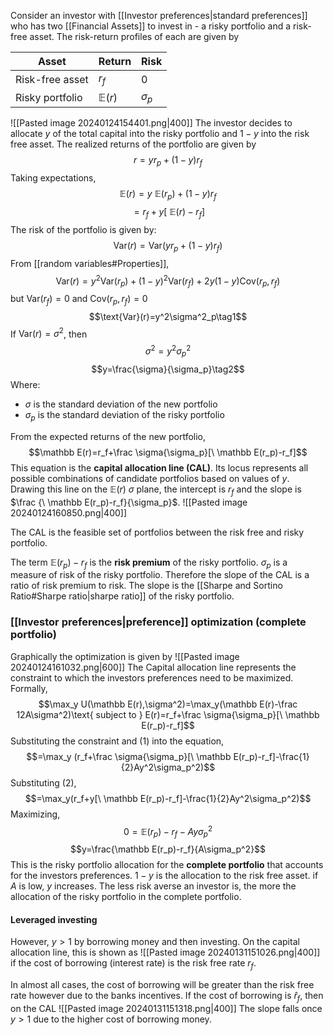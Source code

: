 Consider an investor with [[Investor preferences|standard preferences]] who has two [[Financial Assets]] to invest in - a risky portfolio and a risk-free asset. The risk-return profiles of each are given by 

| Asset | Return | Risk |
| ---- | ---- | ---- |
| Risk-free asset | $r_f$ | 0 |
| Risky portfolio | $\mathbb{E}(r)$ | $\sigma_p$ |


![[Pasted image 20240124154401.png|400]]
The investor decides to allocate $y$ of the total capital into the risky portfolio and $1-y$ into the risk free asset. The realized returns of the portfolio are given by $$r=yr_p+(1-y)r_f$$Taking expectations,$$\mathbb{E}(r)=y\ \mathbb{E}(r_p)+(1-y)r_f$$$$=r_f+y[\ \mathbb E(r)-r_f]$$The risk of the portfolio is given by:
$$\text{Var}(r)=\text{Var}(yr_p+(1-y)r_f)$$From [[random variables#Properties]],
$$\text{Var}(r)=y^2\text{Var}(r_p)+(1-y)^2\text{Var}(r_f)+2y(1-y)\text{Cov}(r_p,r_f)$$but $\text{Var}(r_f)=0$ and $\text{Cov}(r_p,r_f)=0$
$$\text{Var}(r)=y^2\sigma^2_p\tag1$$
If $\text{Var}(r)=\sigma^2$, then $$\sigma^2=y^2\sigma^2_p$$$$y=\frac{\sigma}{\sigma_p}\tag2$$
Where:
- $\sigma$ is the standard deviation of the new portfolio
- $\sigma_p$ is the standard deviation of the risky portfolio

From the expected returns of the new portfolio,
$$\mathbb E(r)=r_f+\frac \sigma{\sigma_p}[\ \mathbb E(r_p)-r_f]$$
This equation is the **capital allocation line (CAL)**. Its locus represents all possible combinations of candidate portfolios based on values of $y$. Drawing this line on the $\mathbb E(r)$ $\sigma$ plane, the intercept is $r_f$ and the slope is $\frac {\ \mathbb E(r_p)-r_f}{\sigma_p}$. 
![[Pasted image 20240124160850.png|400]]

The CAL is the feasible set of portfolios between the risk free and risky portfolio. 

The term $\mathbb E(r_p)-r_f$ is the **risk premium** of the risky portfolio. $\sigma_p$ is a measure of risk of the risky portfolio. Therefore the slope of the CAL is a ratio of risk premium to risk. The slope is the [[Sharpe and Sortino Ratio#Sharpe ratio|sharpe ratio]] of the risky portfolio. 
### [[Investor preferences|preference]] optimization (complete portfolio)
Graphically the optimization is given by
![[Pasted image 20240124161032.png|600]]
The Capital allocation line represents the constraint to which the investors preferences need to be maximized. Formally,$$\max_y U(\mathbb E(r),\sigma^2)=\max_y(\mathbb E(r)-\frac 12A\sigma^2)\text{ subject to } E(r)=r_f+\frac \sigma{\sigma_p}[\ \mathbb E(r_p)-r_f]$$Substituting the constraint and (1) into the equation, $$=\max_y (r_f+\frac \sigma{\sigma_p}[\ \mathbb E(r_p)-r_f]-\frac{1}{2}Ay^2\sigma_p^2)$$Substituting (2),$$=\max_y(r_f+y[\ \mathbb E(r_p)-r_f]-\frac{1}{2}Ay^2\sigma_p^2)$$Maximizing,$$0=\mathbb E(r_p)-r_f-Ay\sigma_p^2$$$$y=\frac{\mathbb E(r_p)-r_f}{A\sigma_p^2}$$This is the risky portfolio allocation for the **complete portfolio** that accounts for the investors preferences. $1-y$ is the allocation to the risk free asset. if $A$ is low, $y$ increases. The less risk averse an investor is, the more the allocation of the risky portfolio in the complete portfolio.

#### Leveraged investing
However, $y>1$ by borrowing money and then investing.  On the capital allocation line, this is shown as 
![[Pasted image 20240131151026.png|400]]
if the cost of borrowing (interest rate) is the risk free rate $r_f$. 

In almost all cases, the cost of borrowing will be greater than the risk free rate however due to the banks incentives. If the cost of borrowing is $\hat r_f$, then on the CAL 
![[Pasted image 20240131151318.png|400]]
The slope falls once $y>1$ due to the higher cost of borrowing money. 